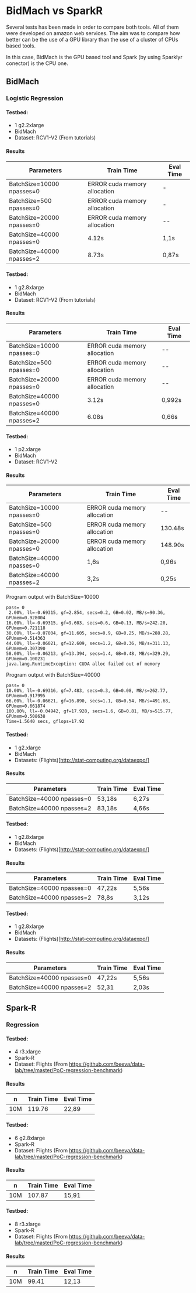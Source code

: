 # BidMach vs SparkR

Several tests has been made in order to compare both tools. All of them
were developed on amazon web services.
The aim was to compare how better can be the use of a GPU library than the use
of a cluster of CPUs based tools.

In this case, BidMach is the GPU based tool and Spark (by using Sparklyr conector)
is the CPU one.

## BidMach

### Logistic Regression

#### Testbed:
* 1 g2.2xlarge
* BidMach
* Dataset: RCV1-V2 (From tutorials)

#### Results

| Parameters | Train Time | Eval Time
| -----------|  --- | --- |
| BatchSize=10000 npasses=0| ERROR cuda memory allocation | -
| BatchSize=500   npasses=0|ERROR cuda memory allocation | -
| BatchSize=20000 npasses=0|ERROR cuda memory allocation| --
| BatchSize=40000 npasses=0|4.12s| 1,1s
| BatchSize=40000 npasses=2|8.73s| 0,87s

#### Testbed:
* 1 g2.8xlarge
* BidMach
* Dataset: RCV1-V2 (From tutorials)

#### Results

| Parameters | Train Time | Eval Time
| -----------|  --- | --- |
| BatchSize=10000 npasses=0 | ERROR cuda memory allocation | --
| BatchSize=500   npasses=0|ERROR cuda memory allocation | --
| BatchSize=20000 npasses=0|ERROR cuda memory allocation| --
| BatchSize=40000 npasses=0|3.12s| 0,992s
| BatchSize=40000 npasses=2|6.08s| 0,66s


#### Testbed:
* 1 p2.xlarge
* BidMach
* Dataset: RCV1-V2

#### Results

| Parameters | Train Time | Eval Time
| -----------|  --- | --- |
| BatchSize=10000 npasses=0  | ERROR cuda memory allocation | --
| BatchSize=500   npasses=0 |ERROR cuda memory allocation | 130.48s
| BatchSize=20000 npasses=0 |ERROR cuda memory allocation| 148.90s
| BatchSize=40000 npasses=0 |1,6s| 0,96s
| BatchSize=40000 npasses=2 |3,2s| 0,25s

Program output with BatchSize=10000

```
pass= 0
 2.00%, ll=-0.69315, gf=2.854, secs=0.2, GB=0.02, MB/s=90.36, GPUmem=0.928004
16.00%, ll=-0.69315, gf=9.603, secs=0.6, GB=0.13, MB/s=242.20, GPUmem=0.721118
30.00%, ll=-0.07004, gf=11.605, secs=0.9, GB=0.25, MB/s=288.28, GPUmem=0.514363
44.00%, ll=-0.06021, gf=12.609, secs=1.2, GB=0.36, MB/s=311.13, GPUmem=0.307390
58.00%, ll=-0.06213, gf=13.394, secs=1.4, GB=0.48, MB/s=329.29, GPUmem=0.100231
java.lang.RuntimeException: CUDA alloc failed out of memory
```

Program output with BatchSize=40000

```
pass= 0
10.00%, ll=-0.69316, gf=7.483, secs=0.3, GB=0.08, MB/s=262.77, GPUmem=0.917995
66.00%, ll=-0.06621, gf=16.890, secs=1.1, GB=0.54, MB/s=491.68, GPUmem=0.661874
100.00%, ll=-0.04942, gf=17.928, secs=1.6, GB=0.81, MB/s=515.77, GPUmem=0.508638
Time=1.5640 secs, gflops=17.92
```
#### Testbed:
* 1 g2.xlarge
* BidMach
* Datasets: (Flights)[http://stat-computing.org/dataexpo/]

#### Results

| Parameters | Train Time | Eval Time
| -----------|  --- | --- |
| BatchSize=40000 npasses=0 |53,18s| 6,27s
| BatchSize=40000 npasses=2 |83,18s| 4,66s

#### Testbed:
* 1 g2.8xlarge
* BidMach
* Datasets: (Flights)[http://stat-computing.org/dataexpo/]

#### Results

| Parameters | Train Time | Eval Time
| -----------|  --- | --- |
| BatchSize=40000 npasses=0 |47,22s| 5,56s
| BatchSize=40000 npasses=2 |78,8s| 3,12s

#### Testbed:
* 1 g2.8xlarge
* BidMach
* Datasets: (Flights)[http://stat-computing.org/dataexpo/]

#### Results

| Parameters | Train Time | Eval Time
| -----------|  --- | --- |
| BatchSize=40000 npasses=0 |47,22s| 5,56s
| BatchSize=40000 npasses=2 |52,31| 2,03s


## Spark-R

### Regression

#### Testbed:
* 4 r3.xlarge
* Spark-R
* Dataset: Flights (From https://github.com/beeva/data-lab/tree/master/PoC-regression-benchmark)

#### Results

| n | Train Time | Eval Time
| -----------|  --- | --- |
| 10M  | 119.76 | 22,89


#### Testbed:
* 6 g2.8xlarge
* Spark-R
* Dataset: Flights (From https://github.com/beeva/data-lab/tree/master/PoC-regression-benchmark)

#### Results

| n | Train Time | Eval Time
| -----------|  --- | --- |
| 10M  | 107.87 | 15,91


#### Testbed:
* 8 r3.xlarge
* Spark-R
* Dataset: Flights (From https://github.com/beeva/data-lab/tree/master/PoC-regression-benchmark)

#### Results

| n | Train Time | Eval Time
| -----------|  --- | --- |
| 10M  | 99.41 | 12,13
